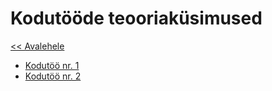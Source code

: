 # Kodutööde teooriaküsimused
[<< Avalehele](../README.md)

* [Kodutöö nr. 1](./Week_1)
* [Kodutöö nr. 2](./Week_2)
